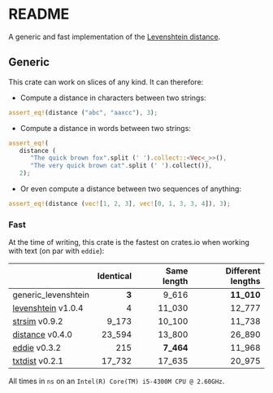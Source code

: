 # README #

A   generic    and   fast    implementation   of    the   [Levenshtein
distance](http://en.wikipedia.org/wiki/Levenshtein_distance).

## Generic ##

This crate can work on slices of any kind. It can therefore:

- Compute a distance in characters between two strings:

```rust
assert_eq!(distance ("abc", "aaxcc"), 3);
```

- Compute a distance in words between two strings:

```rust
assert_eq!(
   distance (
      "The quick brown fox".split (' ').collect::<Vec<_>>(),
      "The very quick brown cat".split (' ').collect()),
   2);
```

- Or even compute a distance between two sequences of anything:

```rust
assert_eq!(distance (vec![1, 2, 3], vec![0, 1, 3, 3, 4]), 3);
```

### Fast ###

At the  time of writing, this  crate is the fastest  on crates.io when
working with text (on par with `eddie`):

|                                                            | Identical | Same length | Different lengths |
|:-----------------------------------------------------------|----------:|------------:|------------------:|
| generic_levenshtein                                        |     **3** |     9_616   |        **11_010** |
| [levenshtein](https://crates.io/crates/levenshtein) v1.0.4 |       4   |    11_030   |          12_777   |
| [strsim](https://crates.io/crates/strsim) v0.9.2           |   9_173   |    10_100   |          11_738   |
| [distance](https://crates.io/crates/distance) v0.4.0       |  23_594   |    13_800   |          26_890   |
| [eddie](https://crates.io/crates/eddie) v0.3.2             |     215   |   **7_464** |          11_968   |
| [txtdist](https://crates.io/crates/txtdist) v0.2.1         |  17_732   |    17_635   |          20_975   |

All times in `ns` on an `Intel(R) Core(TM) i5-4300M CPU @ 2.60GHz`.
